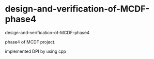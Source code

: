 # design-and-verification-of-MCDF-phase4
design-and-verification-of-MCDF-phase4

phase4 of MCDF project. 

implemented DPI by using cpp
